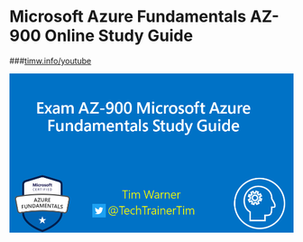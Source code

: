 # Microsoft Azure Fundamentals AZ-900 Online Study Guide

###[timw.info/youtube](https://timw.info/youtube)

![](cover.png)
